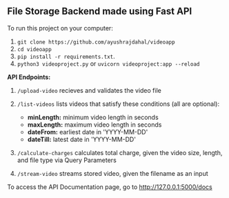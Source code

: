 ## File Storage Backend made using Fast API

To run this project on your computer:

1. `git clone https://github.com/ayushrajdahal/videoapp`
2. `cd videoapp`
3. `pip install -r requirements.txt`.
4. `python3 videoproject.py` or `uvicorn videoproject:app --reload`

**API Endpoints:**

1. `/upload-video` recieves and validates the video file

2. `/list-videos` lists videos that satisfy these conditions (all are optional):
    - **minLength:** minimum video length in seconds
    - **maxLength:** maximum video length in seconds
    - **dateFrom:** earliest date in 'YYYY-MM-DD'
    - **dateTill:** latest date in 'YYYY-MM-DD'

3. `/calculate-charges` calculates total charge, given the video size, length, and file type via Query Parameters

4. `/stream-video` streams stored video, given the filename as an input

To access the API Documentation page, go to http://127.0.0.1:5000/docs